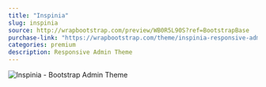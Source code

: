 ```yaml
---
title: "Inspinia"
slug: inspinia
source: http://wrapbootstrap.com/preview/WB0R5L90S?ref=BootstrapBase
purchase-link: "https://wrapbootstrap.com/theme/inspinia-responsive-admin-theme-WB0R5L90S?ref=BootstrapBase"
categories: premium
description: Responsive Admin Theme
---
```


<img src="http://sbootstrap.BootstrapBasec.netdna-cdn.com/assets/img/premium/inspinia.jpg" class="img-responsive" alt="Inspinia - Bootstrap Admin Theme">